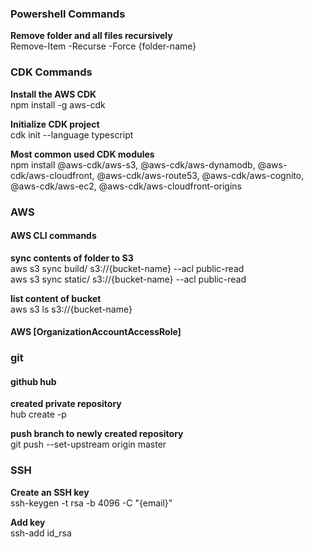 ### Powershell Commands
**Remove folder and all files recursively**<br>
Remove-Item -Recurse -Force {folder-name}<br>

###  CDK Commands
**Install the AWS CDK**<br>
npm install -g aws-cdk

**Initialize CDK project**<br>
cdk init --language typescript<br>

**Most common used CDK modules**<br>
npm install @aws-cdk/aws-s3, @aws-cdk/aws-dynamodb, @aws-cdk/aws-cloudfront, @aws-cdk/aws-route53, @aws-cdk/aws-cognito, @aws-cdk/aws-ec2, @aws-cdk/aws-cloudfront-origins<br>

###  AWS
#### AWS CLI commands
**sync contents of folder to S3**<br>
aws s3 sync build/ s3://{bucket-name} --acl public-read<br>
aws s3 sync static/ s3://{bucket-name} --acl public-read<br>

**list content of bucket**<br>
aws s3 ls s3://{bucket-name}<br>

#### AWS [OrganizationAccountAccessRole]

###  git
#### github hub
**created private repository**<br>
hub create -p<br>

**push branch to newly created repository**<br>
git push --set-upstream origin master<br>

###  SSH
**Create an SSH key**<br>
ssh-keygen -t rsa -b 4096 -C "{email}"<br>

**Add key**<br>
ssh-add id_rsa
